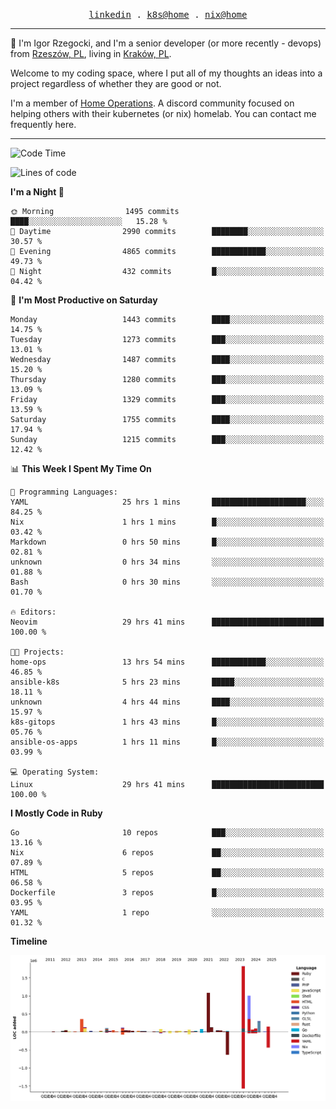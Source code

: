 <p align="center">
  <samp>
    <a href="https://www.linkedin.com/in/ajgon">linkedin</a> .
    <a href="https://github.com/deedee-ops/k8s-gitops">k8s@home</a> .
    <a href="https://github.com/deedee-ops/nixlab">nix@home</a>
  </samp>
</p>

----------------------------------------------------------------

:wave: I'm Igor Rzegocki, and I'm a senior developer (or more recently - devops) from [Rzeszów, PL](https://en.wikipedia.org/wiki/Rzesz%C3%B3w), living in [Kraków, PL](https://en.wikipedia.org/wiki/Krak%C3%B3w).

Welcome to my coding space, where I put all of my thoughts an ideas into a project regardless of whether they are good or not.

I'm a member of [Home Operations](https://discord.gg/home-operations). A discord community focused on helping others with their kubernetes (or nix) homelab. You can contact me frequently here.

----------------------------------------------------------------

<!--START_SECTION:waka-->
![Code Time](http://img.shields.io/badge/Code%20Time-650%20hrs%2023%20mins-blue)

![Lines of code](https://img.shields.io/badge/From%20Hello%20World%20I%27ve%20Written-6.3%20million%20lines%20of%20code-blue)

**I'm a Night 🦉** 

```text
🌞 Morning                1495 commits        ████░░░░░░░░░░░░░░░░░░░░░   15.28 % 
🌆 Daytime                2990 commits        ████████░░░░░░░░░░░░░░░░░   30.57 % 
🌃 Evening                4865 commits        ████████████░░░░░░░░░░░░░   49.73 % 
🌙 Night                  432 commits         █░░░░░░░░░░░░░░░░░░░░░░░░   04.42 % 
```
📅 **I'm Most Productive on Saturday** 

```text
Monday                   1443 commits        ████░░░░░░░░░░░░░░░░░░░░░   14.75 % 
Tuesday                  1273 commits        ███░░░░░░░░░░░░░░░░░░░░░░   13.01 % 
Wednesday                1487 commits        ████░░░░░░░░░░░░░░░░░░░░░   15.20 % 
Thursday                 1280 commits        ███░░░░░░░░░░░░░░░░░░░░░░   13.09 % 
Friday                   1329 commits        ███░░░░░░░░░░░░░░░░░░░░░░   13.59 % 
Saturday                 1755 commits        ████░░░░░░░░░░░░░░░░░░░░░   17.94 % 
Sunday                   1215 commits        ███░░░░░░░░░░░░░░░░░░░░░░   12.42 % 
```


📊 **This Week I Spent My Time On** 

```text
💬 Programming Languages: 
YAML                     25 hrs 1 mins       █████████████████████░░░░   84.25 % 
Nix                      1 hrs 1 mins        █░░░░░░░░░░░░░░░░░░░░░░░░   03.42 % 
Markdown                 0 hrs 50 mins       █░░░░░░░░░░░░░░░░░░░░░░░░   02.81 % 
unknown                  0 hrs 34 mins       ░░░░░░░░░░░░░░░░░░░░░░░░░   01.88 % 
Bash                     0 hrs 30 mins       ░░░░░░░░░░░░░░░░░░░░░░░░░   01.70 % 

🔥 Editors: 
Neovim                   29 hrs 41 mins      █████████████████████████   100.00 % 

🐱‍💻 Projects: 
home-ops                 13 hrs 54 mins      ████████████░░░░░░░░░░░░░   46.85 % 
ansible-k8s              5 hrs 23 mins       █████░░░░░░░░░░░░░░░░░░░░   18.11 % 
unknown                  4 hrs 44 mins       ████░░░░░░░░░░░░░░░░░░░░░   15.97 % 
k8s-gitops               1 hrs 43 mins       █░░░░░░░░░░░░░░░░░░░░░░░░   05.76 % 
ansible-os-apps          1 hrs 11 mins       █░░░░░░░░░░░░░░░░░░░░░░░░   03.99 % 

💻 Operating System: 
Linux                    29 hrs 41 mins      █████████████████████████   100.00 % 
```

**I Mostly Code in Ruby** 

```text
Go                       10 repos            ███░░░░░░░░░░░░░░░░░░░░░░   13.16 % 
Nix                      6 repos             ██░░░░░░░░░░░░░░░░░░░░░░░   07.89 % 
HTML                     5 repos             ██░░░░░░░░░░░░░░░░░░░░░░░   06.58 % 
Dockerfile               3 repos             █░░░░░░░░░░░░░░░░░░░░░░░░   03.95 % 
YAML                     1 repo              ░░░░░░░░░░░░░░░░░░░░░░░░░   01.32 % 
```



**Timeline**

![Lines of Code chart](https://raw.githubusercontent.com/ajgon/ajgon/master/assets/bar_graph.png)


<!--END_SECTION:waka-->
